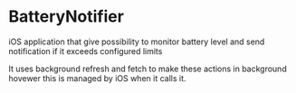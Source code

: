 # BatteryNotifier

iOS application that give possibility to monitor battery level and send notification if it exceeds configured limits

It uses background refresh and fetch to make these actions in background hovewer this is managed by iOS when it calls it.
